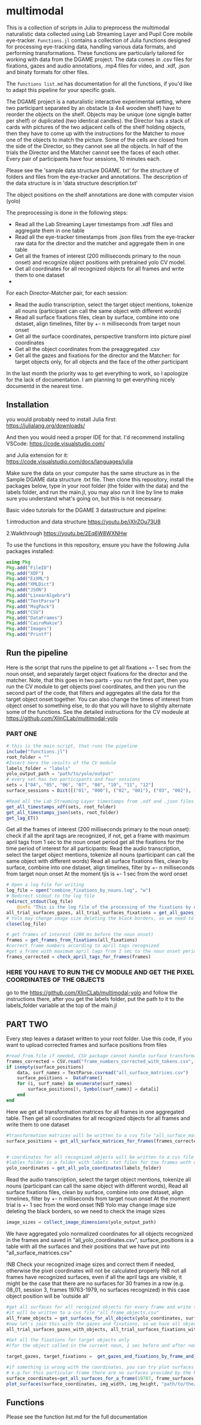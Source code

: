# multimodal

This is a collection of scripts in Julia to preprocess the multimodal naturalistic data collected using Lab Streaming Layer and Pupil Core mobile eye-tracker. `Functions.jl` contains a collection of Julia functions designed for processing eye-tracking data, handling various data formats, and performing transformations. These functions are particularly tailored for working with data from the DGAME project. The data comes in .csv files for fixations, gazes and audio annotations, .mp4 files for video, and .xdf, .json and binaty formats for other files.

The `functions list.md` has documentation for all the functions, if you'd like to adapt this pipeline for your specific goals.

The DGAME project is a naturalistic interactive experimental setting, where two participant separated by an obstacle (a 4x4 wooden shelf) have to reorder the objects on the shelf. Objects may be unique (one signgle batter per shelf) or duplicated (two identical candles). the Director has a stack of cards with pictures of the two adjacent cells of the shelf holding objects, then they have to come up with the instructions for the Matcher to move one of the objects to match the picture. Some of the cells are closed from the side of the Director, so they cannot see all the objects. In half of the trials the Director and the Matcher cannot see the faces of each other. Every pair of participants have four sessions, 10 minutes each.

Please see the 'sample data structure DGAME. txt' for the structure of folders and files from the eye-tracker and annotations. The description of the data structure is in 'data structure description.txt'

The object positions on the shelf annotations are done with computer vision (yolo)

The preprocessing is done in the following steps:
- Read all the Lab Streaming Layer timestamps from  .xdf files and aggregate them in one table
- Read all the eye-tracker timestamps from .json files from the eye-tracker raw data for the director and the matcher and aggregate them in one table
- Get all the frames of interest (200 milliseconds primary to the noun onset) and recognize object positions with pretrained yolo CV model.
- Get all coordinates for all recognized objects for all frames and write them to one dataset
- 
For each Director-Matcher pair, for each session:
 -   Read the audio transcription, select the target object mentions, tokenize all nouns (participant can call the same object with different words)
 -   Read all surface fixations files, clean by surface, combine into one dstaset, align timelines, filter by +- n milliseconds from target noun onset
 -   Get all the surface coordinates, perspective transform into picture pixel coordinates
 -   Get all the object coordinates from the preaggregated .csv
 -   Get all the gazes and fixations for the director and the Matcher: for target objects only, for all objects and the face of the other participant

In the last month the priority was to get everything to work, so I apologize for the lack of documentation. I am planning to get everything nicely documentd in the nearest time.

## Installation
you would probably need to install Julia first:
https://julialang.org/downloads/

And then you would need a proper IDE for that.
I'd recommend installing VSCode: https://code.visualstudio.com/

and Julia extension for it: https://code.visualstudio.com/docs/languages/julia

Make sure the data on your computer has the same structure as in the Sample DGAME data structure .txt file.
Then clone this repository, install the packages below, type in your root folder (the folder with the data) and the labels folder, and run the main.jl, you may also run it line by line to make sure you understand what's going on, but this is not necessary.

Basic video tutorials for the DGAME 3 datastructure and pipeline:

1.introduction and data structure  https://youtu.be/iXIrZOu73U8

2.Walkthrough https://youtu.be/2Eq6W8WXNHw

To use the functions in this repository, ensure you have the following Julia packages installed:

```julia
using Pkg
Pkg.add("FileIO")
Pkg.add("XDF")
Pkg.add("EzXML")
Pkg.add("XMLDict")
Pkg.add("JSON")
Pkg.add("LinearAlgebra")
Pkg.add("TextParse")
Pkg.add("MsgPack")
Pkg.add("CSV")
Pkg.add("DataFrames")
Pkg.add("CairoMakie")
Pkg.add("Images")
Pkg.add("Printf")
```
## Run the pipeline
 Here is the script that runs the pipeline to get all fixations +- 1 sec from the noun onset, and separately target object fixations for the director and the matcher. Note, that this goes in two parts - you run the first part, then you run the CV module to get objects pixel coordinates, and then you run the second part of the code, that filters and aggregates all the data for the target object onset together. You can also change the times of interest from object onset to something else, to do that you will have to slightly alternate some of the functions. 
 See the detailed instructions for the CV modeule at https://github.com/XlinCLab/multimodal-yolo

### PART ONE
```julia
# this is the main script, that runs the pipeline
include("functions.jl")
root_folder = ""
#Insert here the results of the CV module
labels_folder = "labels"
yolo_output_path = "path/to/yolo/output"
# every set has two participants and four sessions
sets = ["04", "05", "06", "07", "08", "10", "11", "12"]
surface_sessions = Dict([("01", "000"), ("02", "001"), ("03", "002"), ("04", "003")])

#Read all the Lab Streaming Layer timestamps from .xdf and .json files and aggregate them in one table
get_all_timestamps_xdf(sets, root_folder)
get_all_timestamps_json(sets, root_folder)
get_lag_ET()
```
Get all the frames of interest (200 milliseconds primary to the noun onset):
check if all the april tags are recognized, if not, get a frame with maximum april tags from 1 sec to the noun onset period
get all the fixations for the time period of interest for all participants:
Read the audio transcription, select the target object mentions, tokenize all nouns (participant can call the same object with different words)
Read all surface fixations files, clean by surface, combine into one dstaset, align timelines, filter by +- n milliseconds from target noun onset
At the moment tjis is +- 1 sec from the word onset

```julia
# Open a log file for writing
log_file = open("combine_fixations_by_nouns.log", "w")
# Redirect stdout to the log file
redirect_stdout(log_file)
    @info "This is the log file of the processing of the fixations by nouns, you can find all the missing values and errors here"
all_trial_surfaces_gazes, all_trial_surfaces_fixations = get_all_gazes_and_fixations_by_frame(sets)
# Yolo may change image size deleting the black borders, so we need to check the image sizes
close(log_file)

# get frames of interest (200 ms before the noun onset)
frames = get_frames_from_fixations(all_fixations)
#correct frame numbers according to april tags recognized
#get a frame with maximum april tags from 1 sec to the noun onset period
frames_corrected = check_april_tags_for_frames(frames)
```
### HERE YOU HAVE TO RUN THE CV MODULE AND GET THE PIXEL COORDINATES OF THE OBJECTS
go to the https://github.com/XlinCLab/multimodal-yolo and follow the instructions there, after you get the labels folder, put the path to it to the labels_folder variable at the top of the main.jl

## PART TWO
Every step leaves a dataset written to your root folder. Use this code, if you want to upload corrected frames and surface positions from files
```julia
#read from file if needed, CSV package cannot handle surface transformation matrices, so use TextParse
frames_corrected = CSV.read("frame_numbers_corrected_with_tokens.csv", DataFrame)
if isempty(surface_positions)
    data, surf_names = TextParse.csvread("all_surface_matrices.csv")
    surface_positions =  DataFrame()
    for (i, surf_name) in enumerate(surf_names)
        surface_positions[!, Symbol(surf_name)] = data[i]
    end
end
```
Here we get all transformation matrices for all frames in one aggregated table. Then get all coordinates for all recognized objects for all frames and write them to one dataset
```julia
#transformation matrices will be written to a cvs file "all_surface_matrices.csv"
surface_positions = get_all_surface_matrices_for_frames(frames_corrected)


# coordinates for all recognized objects will be written to a cvs file "all_yolo_coordinates.csv"
#lables_folder is a folder with labels .txt files for tne frames woth objects recognized by Yolo
yolo_coordinates = get_all_yolo_coordinates(labels_folder)
```

Read the audio transcription, select the target object mentions, tokenize all nouns (participant can call the same object with different words),
Read all surface fixations files, clean by surface, combine into one dstaset, align timelines, filter by +- n milliseconds from target noun onset
At the moment trial is +- 1 sec from the word onset
!NB Yolo may change image size deleting the black borders, so we need to check the image sizes

```julia
image_sizes = collect_image_dimensions(yolo_output_path)
```


We have aggregated yolo normalized coordinates for all objects recognized in the frames and saved in "all_yolo_coordinates.csv",
surface_positions is a table with all the surfaces and their positions that we have put into "all_surface_matrices.csv"

!NB Check your recognized image sizes and correct them if needed, otherwise the pixel coordinates will not be calculated properly
!NB not all frames have recognized surfaces, even if all the april tags are visible, it might be the case that there are no surfaces for 30 frames in a row (e.g. 08_01, session 3, frames 19763-1979, no surfaces recognized)
in this case object position will be 'outside all'

```julia
#get all surfaces for all recogized objects for every frame and write the aggregated table to a csv file
#it will be written to a cvs file "all_frame_objects.csv"
all_frame_objects = get_surfaces_for_all_objects(yolo_coordinates, surface_positions, root_folder, frames_corrected, image_sizes)
#now let's join this with the gazes and fixations, so we have all objects for all frames of interest
all_trial_surfaces_gazes_with_objects, all_trial_surfaces_fixations_with_objects = get_object_position_for_all_trial_fixations(all_frame_objects, all_trial_surfaces_gazes, all_trial_surfaces_fixations)

#Get all the fixations for target objects only 
#(for the object called in the current noun, 1 sec before and after noun onset)

target_gazes, target_fixations =  get_gazes_and_fixations_by_frame_and_surface(all_frame_objects, all_trial_surfaces_gazes, all_trial_surfaces_fixations)  

#if something is wrong with the coordinates, you can try plot surfaces to find out
# e.g.for this particular frame there are no surfaces provided by the Pupil Core plugin
surface_coordinates=get_all_surfaces_for_a_frame(19787, frame_surfaces)
plot_surfaces(surface_coordinates, img_width, img_height, "path/to/the/frame.jpg")

```
## Functions
Please see the function list.md for the full documentation